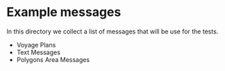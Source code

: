 # Example messages

In this directory we collect a list of messages that will be use for the tests.

- Voyage Plans
- Text Messages
- Polygons Area Messages

